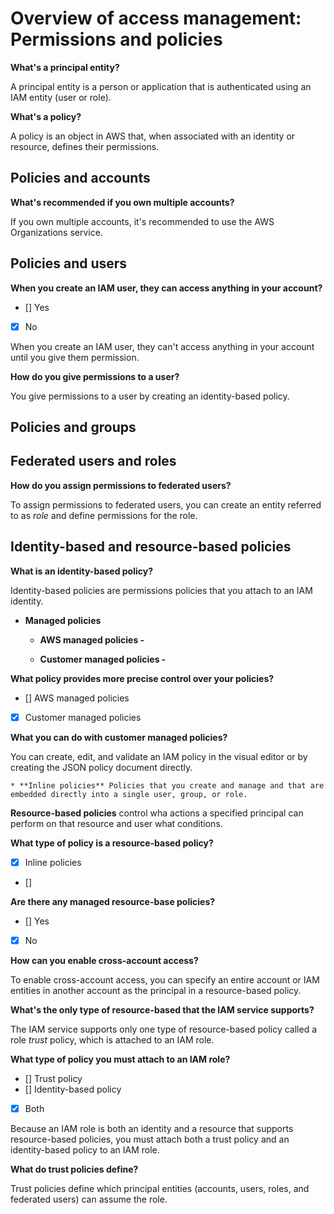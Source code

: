 # Overview of access management: Permissions and policies

**What's a principal entity?**

A principal entity is a person or application that is authenticated using an IAM entity (user or role).

**What's a policy?**

A policy is an object in AWS that, when associated with an identity or resource, defines their permissions.

## Policies and accounts

**What's recommended if you own multiple accounts?**

If you own multiple accounts, it's recommended to use the AWS Organizations service.

## Policies and users

**When you create an IAM user, they can access anything in your account?**

- [] Yes
- [x] No

When you create an IAM user, they can't access anything in your account until you give them permission.

**How do you give permissions to a user?**

You give permissions to a user by creating an identity-based policy.

## Policies and groups

## Federated users and roles

**How do you assign permissions to federated users?**

To assign permissions to federated users, you can create an entity referred to as _role_ and define permissions for the role.

## Identity-based and resource-based policies

**What is an identity-based policy?**

Identity-based policies are permissions policies that you attach to an IAM identity.

* **Managed policies**

    * **AWS managed policies -**

    * **Customer managed policies -**

**What policy provides more precise control over your policies?**

- [] AWS managed policies
- [x] Customer managed policies

**What you can do with customer managed policies?**

You can create, edit, and validate an IAM policy in the visual editor or by creating the JSON policy document directly.

    * **Inline policies** Policies that you create and manage and that are embedded directly into a single user, group, or role.

**Resource-based policies** control wha actions a specified principal can perform on that resource and user what conditions.

**What type of policy is a resource-based policy?**

- [x] Inline policies
- [] 

**Are there any managed resource-base policies?**

- [] Yes
- [x] No

**How can you enable cross-account access?**

To enable cross-account access, you can specify an entire account or IAM entities in another account as the principal in a resource-based policy.

**What's the only type of resource-based that the IAM service supports?**

The IAM service supports only one type of resource-based policy called a role _trust_ policy, which is attached to an IAM role.

**What type of policy you must attach to an IAM role?**

- [] Trust policy
- [] Identity-based policy
- [x] Both

Because an IAM role is both an identity and a resource that supports resource-based policies, you must attach both a trust policy and an identity-based policy to an IAM role.

**What do trust policies define?**

Trust policies define which principal entities (accounts, users, roles, and federated users) can assume the role.